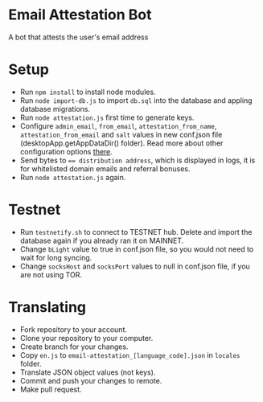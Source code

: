 # Email Attestation Bot
A bot that attests the user's email address

# Setup
* Run `npm install` to install node modules.
* Run `node import-db.js` to import `db.sql` into the database and appling database migrations.
* Run `node attestation.js` first time to generate keys.
* Configure `admin_email`, `from_email`, `attestation_from_name`, `attestation_from_email` and `salt` values in new conf.json file (desktopApp.getAppDataDir() folder). Read more about other configuration options [there](https://github.com/byteball/headless-byteball#customize).
* Send bytes to `== distribution address`, which is displayed in logs, it is for whitelisted domain emails and referral bonuses.
* Run `node attestation.js` again.

# Testnet
* Run `testnetify.sh` to connect to TESTNET hub. Delete and import the database again if you already ran it on MAINNET.
* Change `bLight` value to true in conf.json file, so you would not need to wait for long syncing.
* Change `socksHost` and `socksPort` values to null in conf.json file, if you are not using TOR.

# Translating
* Fork repository to your account.
* Clone your repository to your computer.
* Create branch for your changes.
* Copy `en.js` to `email-attestation_[language_code].json` in `locales` folder.
* Translate JSON object values (not keys).
* Commit and push your changes to remote.
* Make pull request.
